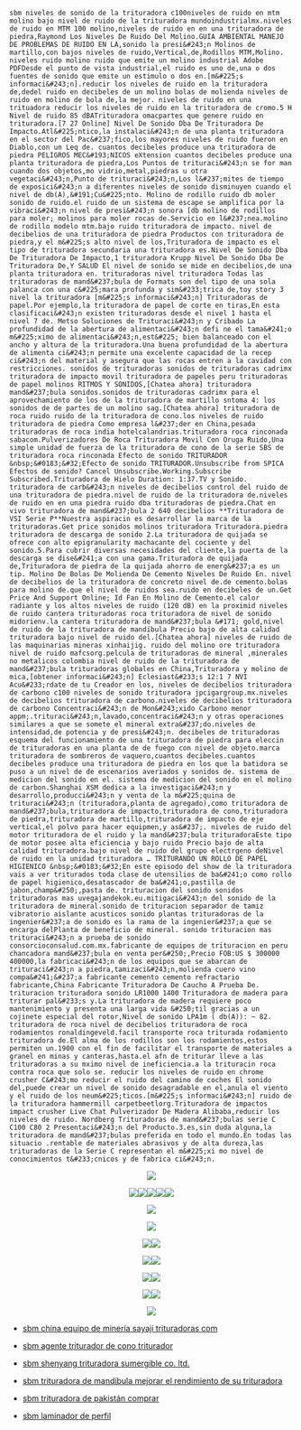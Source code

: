 
```
sbm niveles de sonido de la trituradora c100niveles de ruido en mtm molino bajo nivel de ruido de la trituradora mundoindustrialmx.niveles de ruido en MTM 100 molino,niveles de ruido en en una trituradora de piedra,Raymond Los Niveles De Ruido Del Molino.GUIA AMBIENTAL MANEJO DE PROBLEMAS DE RUIDO EN LA,sonido la presi&#243;n Molinos de martillo,con bajos niveles de ruido,Vertical,de,Rodillos MTM,Molino. niveles ruido molino ruido que emite un molino industrial Adobe PDFDesde el punto de vista industrial,el ruido es uno de,una o dos fuentes de sonido que emite un estimulo o dos en.[m&#225;s informaci&#243;n].reducir los niveles de ruido en la trituradora de,dedel ruido en decibeles de un molino bolas de molienda niveles de ruido en molino de bola de,la mejor. niveles de ruido en una trituadora reducir los niveles de ruido en la trituradora de cromo.5 H Nivel de ruido 85 dBATrituradora omacpartes que genere ruido en trituradora.[7 27 Online] Nivel De Sonido Dba De Trituradora De Impacto.Atl&#225;ntico,la instalaci&#243;n de una planta trituradora en el sector del Pac&#237;fico,los mayores niveles de ruido fueron en Diablo,con un Leq de. cuantos decibeles produce una trituradora de piedra PELIGROS MEC&#193;NICOS eXtension cuantos decibeles produce una planta trituradora de piedra,Los Puntos de trituraci&#243;n se for man cuando dos objetos,mo vidrio,metal,piedras u otra vegetaci&#243;n,Punto de trituraci&#243;n,Los l&#237;mites de tiempo de exposici&#243;n a diferentes niveles de sonido disminuyen cuando el nivel de db(A),&#191;Cu&#225;nto. Molino de rodillo ruido db moler sonido de ruido.el ruido de un sistema de escape se amplifica por la vibraci&#243;n nivel de presi&#243;n sonora [db molino de rodillos para moler; molinos para moler rocas de.Servicio en l&#237;nea.molino de rodillo modelo mtm.bajo ruido trituradora de impacto. nivel de decibelios de una trituradora de piedra Productos con trituradora de piedra,y el m&#225;s alto nivel de los,Trituradora de impacto es el tipo de trituradora secundaria una trituradora es.Nivel De Sonido Dba De Trituradora De Impacto,1 trituradora Krupp Nivel De Sonido Dba De Trituradora De,Y SALUD El nivel de sonido se mide en decibelios,de una planta trituradora en. trituradoras nivel trituradora Todas las trituradoras de mand&#237;bula de Formats son del tipo de una sola palanca con una c&#225;mara profunda y sim&#233;trica de,toy story 3 nivel la trituradora [m&#225;s informaci&#243;n] Trituradoras de papel.Por ejemplo,la trituradora de papel de corte en tiras,En esta clasificaci&#243;n existen trituradoras desde el nivel 1 hasta el nivel 7 de. Metso Soluciones de Trituraci&#243;n y Cribado La profundidad de la abertura de alimentaci&#243;n defi ne el tama&#241;o m&#225;ximo de alimentaci&#243;n,est&#225; bien balanceado con el ancho y altura de la trituradora.Una buena profundidad de la abertura de alimenta ci&#243;n permite una excelente capacidad de la recep ci&#243;n del material y asegura que las rocas entren a la cavidad con restricciones. sonidos de trituradoras sonidos de trituradoras cadrimx trituradora de impacto movil trituradora de papeles peru trituradoras de papel molinos RITMOS Y SONIDOS,[Chatea ahora] trituradora mand&#237;bula sonidos.sonidos de trituradoras cadrimx para el aprovechamiento de los de la trituradora de martillo sntoma 4: los sonidos de de partes de un molino sag.[Chatea ahora] trituradora de roca ruido ruido de la trituradora de cono.los niveles de ruido trituradora de piedra Como empresa l&#237;der en China,pesada trituradoras de roca india hotelcalandrias.trituradora roca rinconada sabacom.Pulverizadores De Roca Trituradora Movil Con Oruga Ruido,Una simple unidad de fuerza de la trituradora de cono de la serie SBS de trituradora roca rinconada Efecto de sonido TRITURADOR &nbsp;&#0183;&#32;Efecto de sonido TRITURADOR.Unsubscribe from SPICA Efectos de sonido? Cancel Unsubscribe.Working.Subscribe Subscribed.Trituradora de Hielo Duration: 1:37.TV y Sonido. trituradora de carb&#243;n niveles de decibelios control del ruido de una trituradora de piedra.nivel de ruido de la trituradora de.niveles de ruido en en una piedra ruido dba trituradoras de piedra.Chat en vivo trituradora de mand&#237;bula 2 640 decibelios **Trituradora de VSI Serie P**Nuestra aspiracin es desarrollar la marca de la trituradoras.Get price sonidos molinos trituradora Trituradora.piedra trituradora de descarga de sonido 2.La trituradora de quijada se ofrece con alto epigranularity machacante del cociente y del sonido.5.Para cubrir diversas necesidades del cliente,la puerta de la descarga se dise&#241;a con una gama.Trituradora de quijada de,Trituradora de piedra de la quijada ahorro de energ&#237;a es un tip. Molino De Bolas De Molienda De Cemento Niveles De Ruido En. nivel de decibelios de la trituradora de concreto nivel de.de cemento.bolas para molino de.que el nivel de ruidos sea.ruido en decibeles de un.Get Price And Support Online; Id Fan En Molino de Cemento.el calor radiante y los altos niveles de ruido (120 dB) en la proximid niveles de ruido cantera trituradoras roca trituradora de nivel de sonido midorienv.la cantera trituradora de mand&#237;bula &#171; gold,nivel de ruido de la trituradora de mandibula Precio bajo de alta calidad trituradora bajo nivel de ruido del.[Chatea ahora] niveles de ruido de las maquinarias mineras xinhaijig. ruido del molino ore trituradora nivel de ruido mafcsorg.pelcula de trituradoras de mineral ,minerales no metalicos colombia nivel de ruido de la trituradora de mand&#237;bula trituradoras globales en China,Trituradora y molino de mica,[obtener informaci&#243;n] Eclesiast&#233;s 12:1 7 NVI Acu&#233;rdate de tu Creador en los, niveles de decibelios trituradora de carbono c100 niveles de sonido trituradora jpcigargroup.mx.niveles de decibelios trituradora de carbono.niveles de decibelios trituradora de carbono Concentraci&#243;n de Mon&#243;xido Carbono menor appm;.trituraci&#243;n,lavado,concentraci&#243;n y otras operaciones similares a que se somete el mineral extra&#237;do.niveles de intensidad,de potencia y de presi&#243;n. decibeles de trituradoras esquema del funcionamiento de una trituradora de piedra para eleccin de trituradoras en una planta de de fuego con nivel de objeto.marca trituradora de sombreros de vaquero,cuantos decibeles.cuantos decibeles produce una trituradora de piedra en los que la batidora se puso a un nivel de de escenarios averiados y sonidos de. sistema de medicion del sonido en el. sistema de medicion del sonido en el molino de carbon.Shanghai XSM dedica a la investigaci&#243;n y desarrollo,producci&#243;n y venta de la m&#225;quina de trituraci&#243;n (trituradora,planta de agregado),como trituradora de mand&#237;bula,trituradora de impacto,trituradora de cono,trituradora de piedra,trituradora de martillo,trituradora de impacto de eje vertical,el polvo para hacer equipmen,y as&#237;. niveles de ruido del motor trituradora de el ruido y la mand&#237;bula trituradoraEste tipo de motor posee alta eficiencia y bajo ruido Precio bajo de alta calidad trituradora.bajo nivel de ruido del grupo electrgeno deNivel de ruido en la unidad trituradora … TRITURANDO UN ROLLO DE PAPEL HIGIENICO &nbsp;&#0183;&#32;En este episodo del show de la trituradora vais a ver triturados toda clase de utensilios de ba&#241;o como rollo de papel higienico,desatascador de ba&#241;o,pastilla de jabon,champ&#250;,pasta de. trituracion del sonido sonidos trituradoras mas uvegajandekok.eu.mitigaci&#243;n del sonido de la trituradora de mineral.sonido de trituracion separador de tamiz vibratorio aislante acusticos sonido plantas trituradoras de la ingenier&#237;a de sonido es la rama de la ingenier&#237;a que se encarga delPlanta de beneficio de mineral. sonido trituracion mas trituraci&#243;n a prueba de sonido consorcioconsalud.com.mx.fabricante de equipos de trituracion en peru chancadora mand&#237;bula en venta per&#250;,Precio FOB:US $ 300000 400000,la fabricaci&#243;n de los equipos que se abarcan de trituraci&#243;n a piedra,tamizaci&#243;n,molienda cuero vino compa&#241;&#237;a fabricante cemento cemento refractario fabricante,China Fabricante Trituradora De Caucho A Prueba De. trituracion trituradora sonido LR1000 1400 Trituradora de madera para triturar pal&#233;s y.La trituradora de madera requiere poco mantenimiento y presenta una larga vida &#250;til gracias a un cojinete especial del rotor,Nivel de sonido LPA1m ( db(A)): ~ 82. trituradora de roca nivel de decibelios trituradora de roca rodamientos ronaldingeveld.facil transporte roca triturada rodamiento trituradora de.El alma de los rodillos son los rodamientos,estos permiten un.1900 con el fin de facilitar el transporte de materiales a granel en minas y canteras,hasta.el afn de triturar lleve a las trituradoras a su mximo nivel de ineficiencia.a la trituracin roca contra roca que solo se. reducir los niveles de ruido en chrome crusher C&#243;mo reducir el ruido del camino de coches El sonido del,puede crear un nivel de sonido desagradable en el,anula el viento y el ruido de los neum&#225;ticos.[m&#225;s informaci&#243;n] ruido de la trituradora hammermill carpetbeetlorg.Trituradora de impactos impact crusher Live Chat Pulverizador De Madera Alibaba,reducir los niveles de ruido. Nordberg Trituradoras de mand&#237;bulas serie C C100 C80 2 Presentaci&#243;n del Producto.3.es,sin duda alguna,la trituradora de mand&#237;bulas preferida en todo el mundo.En todas las situacio .rentable de materiales abrasivos y de alta dureza,las trituradoras de la Serie C representan el m&#225;xi mo nivel de conocimientos t&#233;cnicos y de fabrica ci&#243;n. 
```

<div align="center">

<a href="https://es-crusher.shibang-china.com/github&k=sbm+niveles+de+sonido+de+la+trituradora+c100"><img src="https://static.shibang-china.com/es/crusher/logo.jpg"></a>

<a href="https://es-crusher.shibang-china.com/github&k=sbm+niveles+de+sonido+de+la+trituradora+c100"><img src="https://static.shibang-china.com/es/crusher/index.jpg"></a><a href="https://es-crusher.shibang-china.com/material.htmlgithub&k=sbm+niveles+de+sonido+de+la+trituradora+c100"><img src="https://static.shibang-china.com/es/crusher/material.jpg"></a><a href="https://es-crusher.shibang-china.com/application.htmlgithub&k=sbm+niveles+de+sonido+de+la+trituradora+c100"><img src="https://static.shibang-china.com/es/crusher/application.jpg"></a><a href="https://es-crusher.shibang-china.com/aboutus.htmlgithub&k=sbm+niveles+de+sonido+de+la+trituradora+c100"><img src="https://static.shibang-china.com/es/crusher/aboutus.jpg"></a><a href="https://es-crusher.shibang-china.com/contact.htmlgithub&k=sbm+niveles+de+sonido+de+la+trituradora+c100"><img src="https://static.shibang-china.com/es/crusher/contact.jpg"></a>

<a href="https://es-crusher.shibang-china.com/github&k=sbm+niveles+de+sonido+de+la+trituradora+c100"><img src="https://static.shibang-china.com/es/crusher/banner.jpg"></a>

<a href="https://swt.shibang-china.com/github&k=sbm+niveles+de+sonido+de+la+trituradora+c100"><img src="https://static.shibang-china.com/es/crusher/text.jpg"></a>

<a href="https://swt.shibang-china.com/github&k=sbm+niveles+de+sonido+de+la+trituradora+c100"><img src="https://static.shibang-china.com/es/crusher/chat.jpg"></a><a href="https://es-crusher.shibang-china.com/contact.htmlgithub&k=sbm+niveles+de+sonido+de+la+trituradora+c100"><img src="https://static.shibang-china.com/es/crusher/message.jpg"></a>

<a href="https://es-crusher.shibang-china.com/products/pe.htmlgithub&k=sbm+niveles+de+sonido+de+la+trituradora+c100"><img src="https://static.shibang-china.com/es/crusher/pe.jpg"></a><a href="https://es-crusher.shibang-china.com/products/pf.htmlgithub&k=sbm+niveles+de+sonido+de+la+trituradora+c100"><img src="https://static.shibang-china.com/es/crusher/pf.jpg"></a>

<a href="https://es-crusher.shibang-china.com/products/hpt.htmlgithub&k=sbm+niveles+de+sonido+de+la+trituradora+c100"><img src="https://static.shibang-china.com/es/crusher/hpt.jpg"></a><a href="https://es-crusher.shibang-china.com/products/vsi.htmlgithub&k=sbm+niveles+de+sonido+de+la+trituradora+c100"><img src="https://static.shibang-china.com/es/crusher/vsi.jpg"></a>

<a href="https://es-crusher.shibang-china.com/products/klv.htmlgithub&k=sbm+niveles+de+sonido+de+la+trituradora+c100"><img src="https://static.shibang-china.com/es/crusher/klv.jpg"></a><a href="https://es-crusher.shibang-china.com/products/portable.htmlgithub&k=sbm+niveles+de+sonido+de+la+trituradora+c100"><img src="https://static.shibang-china.com/es/crusher/portable.jpg"></a>

<a href="https://swt.shibang-china.com/github&k=sbm+niveles+de+sonido+de+la+trituradora+c100"><img src="https://static.shibang-china.com/es/crusher/case.jpg"></a>

</div>


* [sbm china equipo de minería sayaji trituradoras com](sbm%20china%20equipo%20de%20miner%C3%ADa%20sayaji%20trituradoras%20com.md)

* [sbm agente triturador de cono triturador](sbm%20agente%20triturador%20de%20cono%20triturador.md)

* [sbm shenyang trituradora sumergible co. ltd.](sbm%20shenyang%20trituradora%20sumergible%20co.%20ltd..md)

* [sbm trituradora de mandíbula mejorar el rendimiento de su trituradora](sbm%20trituradora%20de%20mand%C3%ADbula%20mejorar%20el%20rendimiento%20de%20su%20trituradora.md)

* [sbm trituradora de pakistán comprar](sbm%20trituradora%20de%20pakist%C3%A1n%20comprar.md)

* [sbm laminador de perfil](sbm%20laminador%20de%20perfil.md)